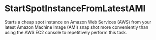 # StartSpotInstanceFromLatestAMI
Starts a cheap spot instance on Amazon Web Services (AWS) from your latest Amazon Machine Image (AMI) snap shot more conveniently than using the AWS EC2 console to repetitively perform this task.
